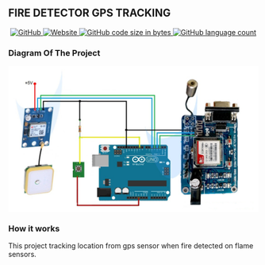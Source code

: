## FIRE DETECTOR GPS TRACKING

<p align="center">
    <a href="https://github.com/codegoen/fire-geolocation/LICENSE">
        <img alt="GitHub" src="https://img.shields.io/github/license/codegoen/fire-geolocation?style=flat-square">
    </a>
    <a href="https://codegoen.github.io/fire-geolocation">
        <img alt="Website" src="https://img.shields.io/website?down_color=orange&down_message=offline&style=flat-square&up_color=green&up_message=online&url=https%3A%2F%2Fcodegoen.github.io%2Ffire-geolocation">
    </a>
    <a href="https://github.com/codegoen/fire-geolocation">
        <img alt="GitHub code size in bytes" src="https://img.shields.io/github/languages/code-size/codegoen/fire-geolocation?style=flat-square">
    </a>
    <a href="https://github.com/codegoen/fire-geolocation">
        <img alt="GitHub language count" src="https://img.shields.io/github/languages/count/codegoen/fire-geolocation?style=flat-square">
    </a>
</p>

### Diagram Of The Project

<img src="docs/doc1.jpg" alt="Thumbnail" align="center">

### How it works

This project tracking location from gps sensor when fire detected on flame sensors. 

